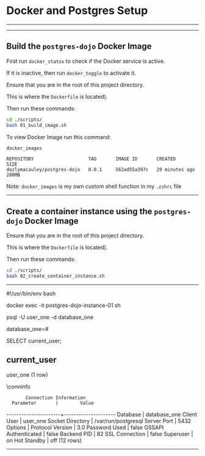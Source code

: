 # Docker and Postgres Setup
_______________________________________________________________________________

_______________________________________________________________________________
## Build the `postgres-dojo` Docker Image

First run `docker_status` to check if the Docker service is active.

If it is inactive, then run `docker_toggle` to activate it.


Ensure that you are in the root of this project directory.

This is where the `Dockerfile` is located).

Then run these commands:
```sh
cd ./scripts/
bash 01_build_image.sh
```

To view Docker Image run this command:
```sh
docker_images
```

```
REPOSITORY                    TAG       IMAGE ID       CREATED          SIZE
dezlymacauley/postgres-dojo   0.0.1     562ad55a397c   29 minutes ago   280MB
```

Note: `docker_images` is my own custom shell function in my `.zshrc` file


_______________________________________________________________________________
## Create a container instance using the `postgres-dojo` Docker Image

Ensure that you are in the root of this project directory.

This is where the `Dockerfile` is located).

Then run these commands:

```sh
cd ./scripts/
bash 02_create_container_instance.sh
```
_______________________________________________________________________________

#!/usr/bin/env bash

docker exec -it postgres-dojo-instance-01 sh


psql -U user_one -d database_one

database_one=#


SELECT current_user;

 current_user
--------------
 user_one
(1 row)


\conninfo

           Connection Information
      Parameter       |        Value
----------------------+---------------------
 Database             | database_one
 Client User          | user_one
 Socket Directory     | /var/run/postgresql
 Server Port          | 5432
 Options              |
 Protocol Version     | 3.0
 Password Used        | false
 GSSAPI Authenticated | false
 Backend PID          | 82
 SSL Connection       | false
 Superuser            | on
 Hot Standby          | off
(12 rows)

_______________________________________________________________________________

